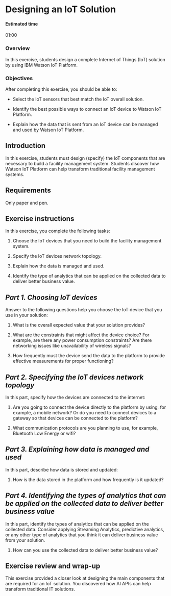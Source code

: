 # Designing an IoT Solution

#### Estimated time

01:00

### Overview

In this exercise, students design a complete Internet of Things (IoT)
solution by using IBM Watson IoT Platform.

### Objectives

After completing this exercise, you should be able to:

  - Select the IoT sensors that best match the IoT overall solution.

  - Identify the best possible ways to connect an IoT device to Watson
    IoT Platform.

  - Explain how the data that is sent from an IoT device can be managed
    and used by Watson IoT Platform.

## Introduction

In this exercise, students must design (specify) the IoT components that
are necessary to build a facility management system. Students discover
how Watson IoT Platform can help transform traditional facility
management systems.

## Requirements

Only paper and pen.

## Exercise instructions

In this exercise, you complete the following tasks:

1.  Choose the IoT devices that you need to build the facility
    management system.

2.  Specify the IoT devices network topology.

3.  Explain how the data is managed and used.

4.  Identify the type of analytics that can be applied on the collected
    data to deliver better business value.

## _Part 1. Choosing IoT devices_

Answer to the following questions help you choose the IoT device that
you use in your solution:

1.  What is the overall expected value that your solution provides?

2.  What are the constraints that might affect the device choice? For
    example, are there any power consumption constraints? Are there
    networking issues like unavailability of wireless signals?

3.  How frequently must the device send the data to the platform to
    provide effective measurements for proper functioning?

## _Part 2. Specifying the IoT devices network topology_

In this part, specify how the devices are connected to the internet:

1.  Are you going to connect the device directly to the platform by
    using, for example, a mobile network? Or do you need to connect
    devices to a gateway so that devices can be connected to the
    platform?

2.  What communication protocols are you planning to use, for example,
    Bluetooth Low Energy or wifi?

## _Part 3. Explaining how data is managed and used_

In this part, describe how data is stored and updated:

1.  How is the data stored in the platform and how frequently is it
    updated?

## _Part 4. Identifying the types of analytics that can be applied on the collected data to deliver better business value_

In this part, identify the types of analytics that can be applied on the collected data. Consider applying Streaming Analytics, predictive analytics, or any other type of analytics that you think it can deliver business value from your solution. 

1.  How can you use the collected data to deliver better business value?

## Exercise review and wrap-up

This exercise provided a closer look at designing the main components
that are required for an IoT solution. You discovered how AI APIs can
help transform traditional IT solutions.
